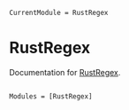 ```@meta
CurrentModule = RustRegex
```

# RustRegex

Documentation for [RustRegex](https://github.com/chengchingwen/RustRegex.jl).

```@index
```

```@autodocs
Modules = [RustRegex]
```
